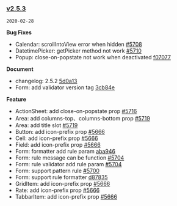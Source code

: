 ### [v2.5.3](https://github.com/youzan/vant/compare/v2.5.2...v2.5.3)
`2020-02-28`

**Bug Fixes**

* Calendar: scrollIntoView error when hidden [#5708](https://github.com/youzan/vant/issues/5708)
* DatetimePicker: getPicker method not work [#5710](https://github.com/youzan/vant/issues/5710)
* Popup: close-on-popstate not work when deactivated [f07077](https://github.com/youzan/vant/commit/f070773b42b86dd98d1f3989651e735895db78ee)

**Document**

* changelog: 2.5.2 [5d0a13](https://github.com/youzan/vant/commit/5d0a1304bcb3680b95035ef895f10684726ded04)
* Form: add validator version tag [3cb84e](https://github.com/youzan/vant/commit/3cb84e1a4e27a90358c2163462459ad4c6a572da)

**Feature**

* ActionSheet: add close-on-popstate prop [#5716](https://github.com/youzan/vant/issues/5716)
* Area: add columns-top、columns-bottom prop [#5719](https://github.com/youzan/vant/issues/5719)
* Area: add title slot [#5719](https://github.com/youzan/vant/issues/5719)
* Button: add icon-prefix prop [#5666](https://github.com/youzan/vant/issues/5666)
* Cell: add icon-prefix prop [#5666](https://github.com/youzan/vant/issues/5666)
* Field: add icon-prefix prop [#5666](https://github.com/youzan/vant/issues/5666)
* Form: formatter add rule param [aba946](https://github.com/youzan/vant/commit/aba946f20e71529846e5b49514ef9e04a111c133)
* Form: rule message can be function [#5704](https://github.com/youzan/vant/issues/5704)
* Form: rule validator add rule param [#5704](https://github.com/youzan/vant/issues/5704)
* Form: support pattern rule [#5700](https://github.com/youzan/vant/issues/5700)
* Form: support rule formatter [d87835](https://github.com/youzan/vant/commit/d878354ebf8eedf849764480c11a90c4cdd2fbe3)
* GridItem: add icon-prefix prop [#5666](https://github.com/youzan/vant/issues/5666)
* Rate: add icon-prefix prop [#5666](https://github.com/youzan/vant/issues/5666)
* TabbarItem: add icon-prefix prop [#5666](https://github.com/youzan/vant/issues/5666)
